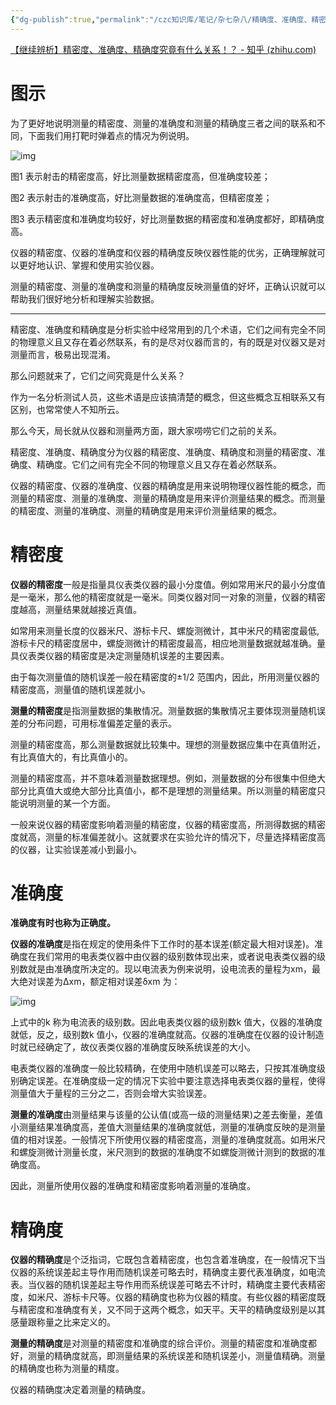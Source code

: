 ```yaml
---
{"dg-publish":true,"permalink":"/czc知识库/笔记/杂七杂八/精确度、准确度、精密度区别，准确性、精确性/","dgPassFrontmatter":true,"created":"2024-06-18T17:45:22.512+08:00","updated":"2024-12-08T11:33:29.052+08:00"}
---
```




[【继续辨析】精密度、准确度、精确度究竟有什么关系！？ - 知乎 (zhihu.com)](https://zhuanlan.zhihu.com/p/625483934)

# 图示

为了更好地说明测量的精密度、测量的准确度和测量的精确度三者之间的联系和不同，下面我们用打靶时弹着点的情况为例说明。

![img](https://pic3.zhimg.com/80/v2-63b526454291528760d2965eb2e7e20a_720w.webp)

图1 表示射击的精密度高，好比测量数据精密度高，但准确度较差；

图2 表示射击的准确度高，好比测量数据的准确度高，但精密度差；

图3 表示精密度和准确度均较好，好比测量数据的精密度和准确度都好，即精确度高。

仪器的精密度、仪器的准确度和仪器的精确度反映仪器性能的优劣，正确理解就可以更好地认识、掌握和使用实验仪器。

测量的精密度、测量的准确度和测量的精确度反映测量值的好坏，正确认识就可以帮助我们很好地分析和理解实验数据。

---

精密度、准确度和精确度是分析实验中经常用到的几个术语，它们之间有完全不同的物理意义且又存在着必然联系，有的是尽对仪器而言的，有的既是对仪器又是对测量而言，极易出现混淆。



那么问题就来了，它们之间究竟是什么关系？



作为一名分析测试人员，这些术语是应该搞清楚的概念，但这些概念互相联系又有区别，也常常使人不知所云。



那么今天，局长就从仪器和测量两方面，跟大家唠唠它们之前的关系。



精密度、准确度、精确度分为仪器的精密度、准确度、精确度和测量的精密度、准确度、精确度。它们之间有完全不同的物理意义且又存在着必然联系。



仪器的精密度、仪器的准确度、仪器的精确度是用来说明物理仪器性能的概念，而测量的精密度、测量的准确度、测量的精确度是用来评价测量结果的概念。而测量的精密度、测量的准确度、测量的精确度是用来评价测量结果的概念。



# 精密度

**仪器的精密度**一般是指量具仪表类仪器的最小分度值。例如常用米尺的最小分度值是一毫米，那么他的精密度就是一毫米。同类仪器对同一对象的测量，仪器的精密度越高，测量结果就越接近真值。

如常用来测量长度的仪器米尺、游标卡尺、螺旋测微计，其中米尺的精密度最低, 游标卡尺的精密度居中，螺旋测微计的精密度最高，相应地测量数据就越准确。量具仪表类仪器的精密度是决定测量随机误差的主要因素。

由于每次测量值的随机误差一般在精密度的±1/2 范围内，因此，所用测量仪器的精密度高，测量值的随机误差就小。

**测量的精密度**是指测量数据的集散情况。测量数据的集散情况主要体现测量随机误差的分布问题，可用标准偏差定量的表示。

测量的精密度高，那么测量数据就比较集中。理想的测量数据应集中在真值附近，有比真值大的，有比真值小的。

测量的精密度高，并不意味着测量数据理想。例如，测量数据的分布很集中但绝大部分比真值大或绝大部分比真值小，都不是理想的测量结果。所以测量的精密度只能说明测量的某一个方面。

一般来说仪器的精密度影响着测量的精密度，仪器的精密度高，所测得数据的精密度就高，测量的标准偏差就小。这就要求在实验允许的情况下，尽量选择精密度高的仪器，让实验误差减小到最小。　



# 准确度

**准确度有时也称为正确度。**

**仪器的准确度**是指在规定的使用条件下工作时的基本误差(额定最大相对误差)。准确度在我们常用的电表类仪器中由仪器的级别数体现出来，或者说电表类仪器的级别数就是由准确度所决定的。现以电流表为例来说明，设电流表的量程为xm，最大绝对误差为Δxm，额定相对误差δxm 为：

![img](https://pic2.zhimg.com/80/v2-19ada2afdb359ab3eac5f7593426c5e9_720w.webp)

上式中的k 称为电流表的级别数。因此电表类仪器的级别数k 值大，仪器的准确度就低，反之，级别数k 值小，仪器的准确度就高。仪器的准确度在仪器的设计制造时就已经确定了，故仪表类仪器的准确度反映系统误差的大小。

电表类仪器的准确度一般比较精确，在使用中随机误差可以略去，只按其准确度级别确定误差。在准确度级一定的情况下实验中要注意选择电表类仪器的量程，使得测量值大于量程的三分之二，否则会增大实验误差。　　

**测量的准确度**由测量结果与该量的公认值(或高一级的测量结果)之差去衡量，差值小测量结果准确度高，差值大测量结果的准确度就低，测量的准确度反映的是测量值的相对误差。一般情况下所使用仪器的精密度高，测量的准确度就高。如用米尺和螺旋测微计测量长度，米尺测到的数据的准确度不如螺旋测微计测到的数据的准确度高。　　

因此，测量所使用仪器的准确度和精密度影响着测量的准确度。

# 精确度

**仪器的精确度**是个泛指词，它既包含着精密度，也包含着准确度，在一般情况下当仪器的系统误差起主导作用而随机误差可略去时，精确度主要代表准确度，如电流表。当仪器的随机误差起主导作用而系统误差可略去不计时，精确度主要代表精密度，如米尺、游标卡尺等。仪器的精确度也称为仪器的精度。有些仪器的精密度既与精密度和准确度有关，又不同于这两个概念，如天平。天平的精确度级别是以其感量跟称量之比来定义的。　　

**测量的精确度**是对测量的精密度和准确度的综合评价。测量的精密度和准确度都好，测量的精确度就高，即测量结果的系统误差和随机误差小，测量值精确。测量的精确度也称为测量的精度。　　

仪器的精确度决定着测量的精确度。　　